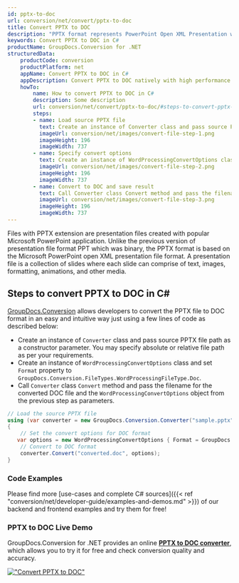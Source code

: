 ```yaml
---
id: pptx-to-doc
url: conversion/net/convert/pptx-to-doc
title: Convert PPTX to DOC
description: "PPTX format represents PowerPoint Open XML Presentation with .pptx extension. Learn how to convert PPTX to DOC file programmatically in C# language using GroupDocs.Conversion for .NET library."
keywords: Convert PPTX to DOC in C#
productName: GroupDocs.Conversion for .NET
structuredData:
    productCode: conversion
    productPlatform: net
    appName: Convert PPTX to DOC in C#
    appDescription: Convert PPTX to DOC natively with high performance using C# language and server side GroupDocs.Conversion for .NET APIs, without the use of any software like Microsoft or Open Office.
    howTo:
        name: How to convert PPTX to DOC in C# 
        description: Some description
        url: conversion/net/convert/pptx-to-doc/#steps-to-convert-pptx-to-doc-in-c
        steps:
        - name: Load source PPTX file 
          text: Create an instance of Converter class and pass source PPTX file path as a constructor parameter. You may specify absolute or relative file path as per your requirements. 
          imageUrl: conversion/net/images/convert-file-step-1.png
          imageHeight: 196
          imageWidth: 737
        - name: Specify convert options 
          text: Create an instance of WordProcessingConvertOptions class.
          imageUrl: conversion/net/images/convert-file-step-2.png
          imageHeight: 196
          imageWidth: 737
        - name: Convert to DOC and save result 
          text: Call Converter class Convert method and pass the filename for the converted HTML file and the WordProcessingConvertOptions object from the previous step as parameters.
          imageUrl: conversion/net/images/convert-file-step-3.png
          imageHeight: 196
          imageWidth: 737
---
```


Files with PPTX extension are presentation files created with popular Microsoft PowerPoint application. Unlike the previous version of presentation file format PPT which was binary, the PPTX format is based on the Microsoft PowerPoint open XML presentation file format. A presentation file is a collection of slides where each slide can comprise of text, images, formatting, animations, and other media.

## Steps to convert PPTX to DOC in C#

[GroupDocs.Conversion](https://products.groupdocs.com/conversion/net) allows developers to convert the PPTX file to DOC format in an easy and intuitive way just using a few lines of code as described below:

* Create an instance of `Converter` class and pass source PPTX file path as a constructor parameter. You may specify absolute or relative file path as per your requirements. 
* Create an instance of `WordProcessingConvertOptions` class and set `Format` property to `GroupDocs.Conversion.FileTypes.WordProcessingFileType.Doc`.
* Call `Converter` class `Convert` method and pass the filename for the converted DOC file and the `WordProcessingConvertOptions` object from the previous step as parameters.

```csharp
// Load the source PPTX file
using (var converter = new GroupDocs.Conversion.Converter("sample.pptx"))
{
    // Set the convert options for DOC format
   var options = new WordProcessingConvertOptions { Format = GroupDocs.Conversion.FileTypes.WordProcessingFileType.Doc };
    // Convert to DOC format
    converter.Convert("converted.doc", options);
}
```

### Code Examples

Please find more [use-cases and complete C# sources]({{< ref "conversion/net/developer-guide/examples-and-demos.md" >}}) of our backend and frontend examples and try them for free!

### PPTX to DOC Live Demo

GroupDocs.Conversion for .NET provides an online [**PPTX to DOC converter**](https://products.groupdocs.app/conversion/pptx-to-doc), which allows you to try it for free and check conversion quality and accuracy.

[!["Convert PPTX to DOC"](conversion/net/images/convert-to-doc/convert-pptx-to-doc.png)](https://products.groupdocs.app/conversion/pptx-to-doc)